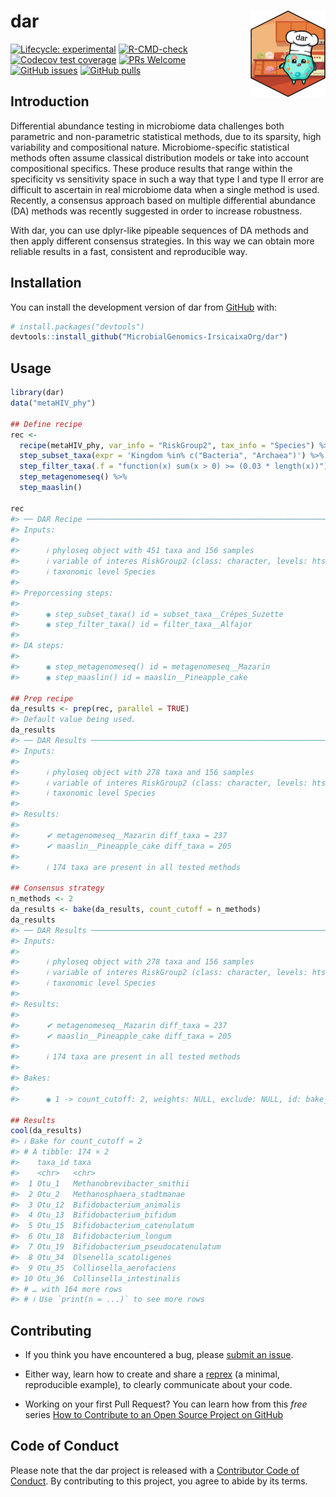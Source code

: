 
<!-- README.md is generated from README.Rmd. Please edit that file -->

# dar <a href="https://microbialgenomics-irsicaixaorg.github.io/dar/"><img src="man/figures/logo.png" align="right" height="138" /></a>

<!-- badges: start -->

[![Lifecycle:
experimental](https://img.shields.io/badge/lifecycle-experimental-orange.svg)](https://lifecycle.r-lib.org/articles/stages.html#experimental)
[![R-CMD-check](https://github.com/MicrobialGenomics-IrsicaixaOrg/dar/workflows/R-CMD-check-bioc/badge.svg)](https://github.com/MicrobialGenomics-IrsicaixaOrg/dar/actions)
[![Codecov test
coverage](https://codecov.io/gh/MicrobialGenomics-IrsicaixaOrg/dar/branch/main/graph/badge.svg)](https://app.codecov.io/gh/MicrobialGenomics-IrsicaixaOrg/dar?branch=main)
[![PRs
Welcome](https://img.shields.io/badge/PRs-welcome-brightgreen.svg?style=flat-square)](https://makeapullrequest.com)
[![GitHub
issues](https://img.shields.io/github/issues/MicrobialGenomics-IrsicaixaOrg/dar)](https://github.com/MicrobialGenomics-IrsicaixaOrg/dar/issues)
[![GitHub
pulls](https://img.shields.io/github/issues-pr/MicrobialGenomics-IrsicaixaOrg/dar)](https://github.com/MicrobialGenomics-IrsicaixaOrg/dar/pulls)
<!-- badges: end -->

## Introduction

Differential abundance testing in microbiome data challenges both
parametric and non-parametric statistical methods, due to its sparsity,
high variability and compositional nature. Microbiome-specific
statistical methods often assume classical distribution models or take
into account compositional specifics. These produce results that range
within the specificity vs sensitivity space in such a way that type I
and type II error are difficult to ascertain in real microbiome data
when a single method is used. Recently, a consensus approach based on
multiple differential abundance (DA) methods was recently suggested in
order to increase robustness.

With dar, you can use dplyr-like pipeable sequences of DA methods and
then apply different consensus strategies. In this way we can obtain
more reliable results in a fast, consistent and reproducible way.

## Installation

You can install the development version of dar from
[GitHub](https://github.com/) with:

``` r
# install.packages("devtools")
devtools::install_github("MicrobialGenomics-IrsicaixaOrg/dar")
```

## Usage

``` r
library(dar)
data("metaHIV_phy")

## Define recipe
rec <-
  recipe(metaHIV_phy, var_info = "RiskGroup2", tax_info = "Species") %>%
  step_subset_taxa(expr = 'Kingdom %in% c("Bacteria", "Archaea")') %>%
  step_filter_taxa(.f = "function(x) sum(x > 0) >= (0.03 * length(x))") %>%
  step_metagenomeseq() %>%
  step_maaslin()

rec
#> ── DAR Recipe ──────────────────────────────────────────────────────────────────
#> Inputs:
#> 
#>      ℹ phyloseq object with 451 taxa and 156 samples 
#>      ℹ variable of interes RiskGroup2 (class: character, levels: hts, msm, pwid) 
#>      ℹ taxonomic level Species 
#> 
#> Preporcessing steps:
#> 
#>      ◉ step_subset_taxa() id = subset_taxa__Crêpes_Suzette 
#>      ◉ step_filter_taxa() id = filter_taxa__Alfajor 
#> 
#> DA steps:
#> 
#>      ◉ step_metagenomeseq() id = metagenomeseq__Mazarin 
#>      ◉ step_maaslin() id = maaslin__Pineapple_cake

## Prep recipe
da_results <- prep(rec, parallel = TRUE)
#> Default value being used.
da_results
#> ── DAR Results ─────────────────────────────────────────────────────────────────
#> Inputs:
#> 
#>      ℹ phyloseq object with 278 taxa and 156 samples 
#>      ℹ variable of interes RiskGroup2 (class: character, levels: hts, msm, pwid) 
#>      ℹ taxonomic level Species 
#> 
#> Results:
#> 
#>      ✔ metagenomeseq__Mazarin diff_taxa = 237 
#>      ✔ maaslin__Pineapple_cake diff_taxa = 205 
#> 
#>      ℹ 174 taxa are present in all tested methods

## Consensus strategy
n_methods <- 2
da_results <- bake(da_results, count_cutoff = n_methods)
da_results
#> ── DAR Results ─────────────────────────────────────────────────────────────────
#> Inputs:
#> 
#>      ℹ phyloseq object with 278 taxa and 156 samples 
#>      ℹ variable of interes RiskGroup2 (class: character, levels: hts, msm, pwid) 
#>      ℹ taxonomic level Species 
#> 
#> Results:
#> 
#>      ✔ metagenomeseq__Mazarin diff_taxa = 237 
#>      ✔ maaslin__Pineapple_cake diff_taxa = 205 
#> 
#>      ℹ 174 taxa are present in all tested methods 
#> 
#> Bakes:
#> 
#>      ◉ 1 -> count_cutoff: 2, weights: NULL, exclude: NULL, id: bake__Hellimli

## Results
cool(da_results)
#> ℹ Bake for count_cutoff = 2
#> # A tibble: 174 × 2
#>    taxa_id taxa                             
#>    <chr>   <chr>                            
#>  1 Otu_1   Methanobrevibacter_smithii       
#>  2 Otu_2   Methanosphaera_stadtmanae        
#>  3 Otu_12  Bifidobacterium_animalis         
#>  4 Otu_13  Bifidobacterium_bifidum          
#>  5 Otu_15  Bifidobacterium_catenulatum      
#>  6 Otu_18  Bifidobacterium_longum           
#>  7 Otu_19  Bifidobacterium_pseudocatenulatum
#>  8 Otu_34  Olsenella_scatoligenes           
#>  9 Otu_35  Collinsella_aerofaciens          
#> 10 Otu_36  Collinsella_intestinalis         
#> # … with 164 more rows
#> # ℹ Use `print(n = ...)` to see more rows
```

## Contributing

-   If you think you have encountered a bug, please [submit an
    issue](https://github.com/MicrobialGenomics-IrsicaixaOrg/dar/issues).

-   Either way, learn how to create and share a
    [reprex](https://reprex.tidyverse.org/articles/articles/learn-reprex.html)
    (a minimal, reproducible example), to clearly communicate about your
    code.

-   Working on your first Pull Request? You can learn how from this
    *free* series [How to Contribute to an Open Source Project on
    GitHub](https://kcd.im/pull-request)

## Code of Conduct

Please note that the dar project is released with a [Contributor Code of
Conduct](https://contributor-covenant.org/version/2/0/CODE_OF_CONDUCT.html).
By contributing to this project, you agree to abide by its terms.
